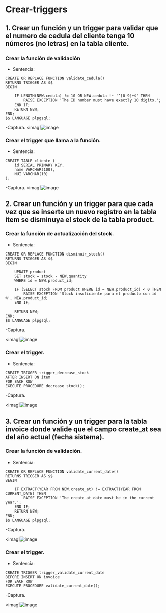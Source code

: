 # Crear-triggers
## 1. Crear un función y un trigger para validar que el numero de cedula del cliente tenga 10 números (no letras) en la tabla cliente.
### Crear la función de validación
 - Sentencia:
```
CREATE OR REPLACE FUNCTION validate_cedula()
RETURNS TRIGGER AS $$
BEGIN

    IF LENGTH(NEW.cedula) != 10 OR NEW.cedula !~ '^[0-9]+$' THEN
        RAISE EXCEPTION 'The ID number must have exactly 10 digits.';
    END IF;
    RETURN NEW;
END;
$$ LANGUAGE plpgsql;
````
-Captura.
<imag!![image](https://github.com/user-attachments/assets/3f1fc66d-5177-47ea-b599-77ccb9883119)

### Crear el trigger que llama a la función.
 - Sentencia:
```
CREATE TABLE cliente (
    id SERIAL PRIMARY KEY,
    name VARCHAR(100),
    NUI VARCHAR(10)
);
````
-Captura.
<imag!![image](https://github.com/user-attachments/assets/3e7ebdc4-1161-4e5a-b3d0-08e703cfe8bb)
## 2. Crear un función y un trigger para que cada vez que se inserte un nuevo registro en la tabla item se disminuya el stock de la tabla product.
### Crear la función de actualización del stock.
 - Sentencia:
```
CREATE OR REPLACE FUNCTION disminuir_stock()
RETURNS TRIGGER AS $$
BEGIN
   
    UPDATE product
    SET stock = stock - NEW.quantity
    WHERE id = NEW.product_id;

    IF (SELECT stock FROM product WHERE id = NEW.product_id) < 0 THEN
        RAISE EXCEPTION 'Stock insuficiente para el producto con id %', NEW.product_id;
    END IF;

    RETURN NEW;
END;
$$ LANGUAGE plpgsql;
````
-Captura.

<imag!![image](https://github.com/user-attachments/assets/242830e7-5c33-42e1-a388-9bc2b047b375)

### Crear el trigger.
 - Sentencia:
```
CREATE TRIGGER trigger_decrease_stock
AFTER INSERT ON item
FOR EACH ROW
EXECUTE PROCEDURE decrease_stock();
````
-Captura.

<imag!![image](https://github.com/user-attachments/assets/36c2e94b-e701-49b3-9a60-a76588b88041)

## 3. Crear un función y un trigger para la tabla invoice donde valide que el campo create_at sea del año actual (fecha sistema).
### Crear la función de validación.
 - Sentencia:
```
CREATE OR REPLACE FUNCTION validate_current_date()
RETURNS TRIGGER AS $$
BEGIN
   
    IF EXTRACT(YEAR FROM NEW.create_at) != EXTRACT(YEAR FROM CURRENT_DATE) THEN
        RAISE EXCEPTION 'The create_at date must be in the current year.';
    END IF;
    RETURN NEW;
END;
$$ LANGUAGE plpgsql;
````
-Captura.

<imag!![image](https://github.com/user-attachments/assets/9c98a43b-07fc-4f39-ac19-c74c7ea8b65b)

### Crear el trigger.
 - Sentencia:
```
CREATE TRIGGER trigger_validate_current_date
BEFORE INSERT ON invoice
FOR EACH ROW
EXECUTE PROCEDURE validate_current_date();
````
-Captura.

<imag!![image](https://github.com/user-attachments/assets/c175261b-1d11-4596-b401-7178a16ed345)




